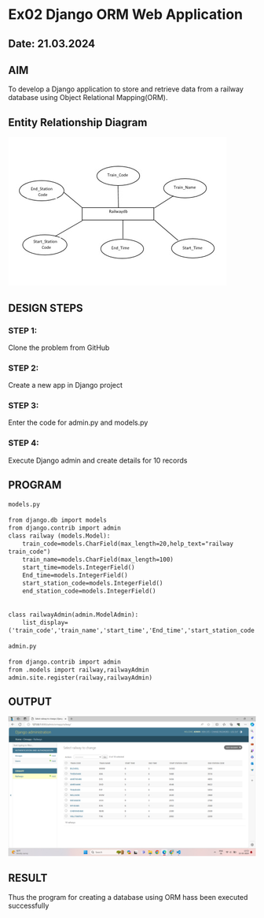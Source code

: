 # Ex02 Django ORM Web Application
## Date: 21.03.2024

## AIM
To develop a Django application to store and retrieve data from a railway database using Object Relational Mapping(ORM).

## Entity Relationship Diagram

![alt text](<WhatsApp Image 2024-03-21 at 1.57.06 PM.jpeg>)

## DESIGN STEPS

### STEP 1:
Clone the problem from GitHub

### STEP 2:
Create a new app in Django project

### STEP 3:
Enter the code for admin.py and models.py

### STEP 4:
Execute Django admin and create details for 10 records

## PROGRAM
```
models.py

from django.db import models
from django.contrib import admin
class railway (models.Model):
    train_code=models.CharField(max_length=20,help_text="railway train_code")
    train_name=models.CharField(max_length=100)
    start_time=models.IntegerField()
    End_time=models.IntegerField()
    start_station_code=models.IntegerField()
    end_station_code=models.IntegerField()
    
 
class railwayAdmin(admin.ModelAdmin):
    list_display=('train_code','train_name','start_time','End_time','start_station_code','end_station_code',)

admin.py

from django.contrib import admin
from .models import railway,railwayAdmin
admin.site.register(railway,railwayAdmin)
```

## OUTPUT

![alt text](<Screenshot 2024-03-21 135353.png>)

## RESULT
Thus the program for creating a database using ORM hass been executed successfully
